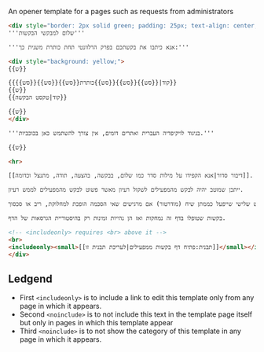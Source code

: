 An opener template for a pages such as requests from administrators

```html
<div style="border: 2px solid green; padding: 25px; text-align: center; font-size: 18px">
'''שלום למבקשי הבקשות'''

'''אנא כיתבו את בקשתכם בפרק הרלוונטי תחת כותרת משנית כך:'''

<div style="background: yellow;">
{{ש}}

{{קוד|{{סש}}{{סש}}{{סש}}כותרת{{סש}}{{סש}}{{סש}}}}
{{ש}}
{{קוד|טקסט הבקשה}}

{{ש}}
</div>

'''בניגוד לויקיפדיה העברית ואתרים דומים, אין צורך להשתמש כאן בכוכביות.'''

{{ש}}

<hr>

[[דיבור סדור|אנא הקפידו על מילות סדר כמו שלום, בבקשה, בהצעה, תודה, מתנצל וכדומה]]. 

ייתכן שמוטב יהיה לבקש מהמפעילים לשקול רעיון מאשר פשוט לבקש מהמפעילים לממש רעיון. 

אפשר לנהל דיונים בדף זה אך מומלץ לשמור על אורך סביר ולערב משתמש שלישי שייפעל כממתן שיח (מודרטור) אם מרגישים שאי הסכמה הופכת למחלוקת, ריב או סכסוך.

בקשות שטופלו בדף זה נמחקות ואז הן נהייות זמינות רק בהיסטוריית הגרסאות של הדף.

<!-- <includeonly> requires <br> above it -->
<br>
<includeonly><small>[[תבנית:פתיח דף בקשות ממפעילים|לעריכת תבנית זו]]</small></includeonly><noinclude><small>[[אקו-ויקי:בקשות ממפעילים|חזרה לדף אקו-ויקי:בקשות ממפעילים]]</small></noinclude><noinclude>[[קטגוריה:תבניות עריכה]]</noinclude>
</div>
```

## Ledgend

* First `<includeonly>` is to include a link to edit this template only from any page in which it appears.
* Second `<noinclude>` is to not include this text in the template page itself but only in pages in which this template appear
* Third `<noinclude>` is to not show the category of this template in any page in which it appears.
